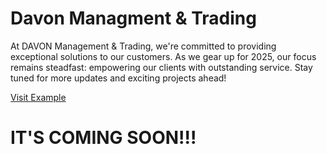 
# Davon Managment &amp; Trading

At DAVON Management & Trading, we're committed to providing exceptional solutions to our customers. 
As we gear up for 2025, our focus remains steadfast: empowering our clients with outstanding service. 
Stay tuned for more updates and exciting projects ahead!

<a href="https://www.linkedin.com/company/davonmt/" class="highlight-link">Visit Example</a>

# IT'S COMING SOON!!!
